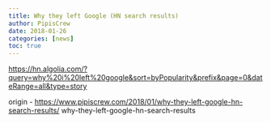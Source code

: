 ```yaml
---
title: Why they left Google (HN search results)
author: PipisCrew
date: 2018-01-26
categories: [news]
toc: true
---
```


https://hn.algolia.com/?query=why%20i%20left%20google&sort=byPopularity&prefix&page=0&dateRange=all&type=story

origin - https://www.pipiscrew.com/2018/01/why-they-left-google-hn-search-results/ why-they-left-google-hn-search-results